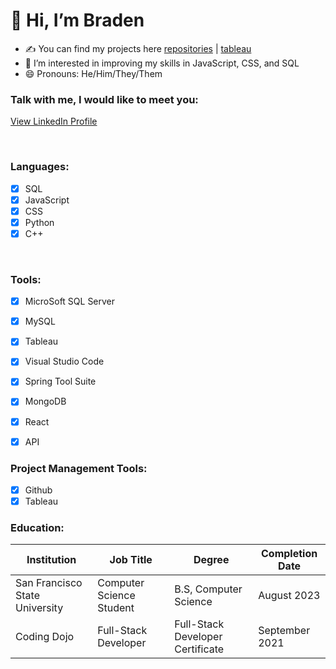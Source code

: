 # 👋 Hi, I’m Braden

- ✍ You can find my projects here [repositories](https://github.com/BrayDen002?tab=repositories) | [tableau](https://public.tableau.com/app/profile/braden.dalit)
- 👀 I’m interested in improving my skills in JavaScript, CSS, and SQL
- 😄 Pronouns: He/Him/They/Them

### Talk with me, I would like to meet you:
[View LinkedIn Profile](https://www.linkedin.com/in/braden-dalit-388ab4218/)

<br />

### Languages:
- [x] SQL
- [x] JavaScript
- [x] CSS
- [x] Python
- [x] C++

<br />

### Tools:
- [x] MicroSoft SQL Server
- [x] MySQL
- [x] Tableau
- [x] Visual Studio Code
- [x] Spring Tool Suite
- [x] MongoDB
- [x] React
- [x] API


### Project Management Tools:
- [x] Github
- [x] Tableau

### Education:

| Institution                   | Job Title                                  | Degree                              |Completion Date     |
| ------------------------------| -------------------------------------------|-------------------------------------|--------------------|
| San Francisco State University| Computer Science Student                   | B.S, Computer Science               |August 2023         |
| Coding Dojo                   | Full-Stack Developer                       | Full-Stack Developer Certificate    |September 2021      |

<!--
**BrayDen002/BrayDen002** is a ✨ _special_ ✨ repository because its `README.md` (this file) appears on your GitHub profile.

